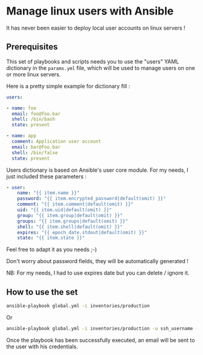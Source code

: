 # Manage linux users with Ansible

It has never been easier to deploy local user accounts on linux servers !

## Prerequisites

This set of playbooks and scripts needs you to use the "users" YAML dictionary in the `params.yml` file, which will be used to manage users on one or more linux servers.

Here is a pretty simple example for dictionary fill :

```YAML
users:

- name: foo
  email: foo@foo.bar
  shell: /bin/bash
  state: present

- name: app
  comment: Application user account
  email: bar@foo.bar
  shell: /bin/false
  state: present
```

Users dictionary is based on Ansible's user core module. For my needs, I just included these parameters :

```YAML
- user:
    name: "{{ item.name }}"
    password: "{{ item.encrypted_password|default(omit) }}"
    comment: "{{ item.comment|default(omit) }}"
    uid: "{{ item.uid|default(omit) }}"
    group: "{{ item.group|default(omit) }}"
    groups: "{{ item.groups|default(omit) }}"
    shell: "{{ item.shell|default(omit) }}"
    expires: "{{ epoch_date.stdout|default(omit) }}"
    state: "{{ item.state }}"
```

Feel free to adapt it as you needs ;-)

Don't worry about password fields, they will be automatically generated !

NB: For my needs, I had to use expires date but you can delete / ignore it.

## How to use the set

```bash
ansible-playbook global.yml -i inventories/production
```
Or
```bash
ansible-playbook global.yml -i inventories/production -u ssh_username -k -K
 ```

Once the playbook has been successfully executed, an email will be sent to the user with his credentials.
